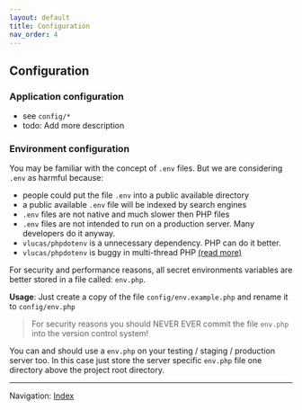 ```yaml
---
layout: default
title: Configuration
nav_order: 4
---
```


## Configuration

### Application configuration 

* see `config/*`
* todo: Add more description

### Environment configuration

You may be familiar with the concept of `.env` files. 
But we are considering `.env` as harmful because: 

* people could put the file `.env` into a public available directory
* a public available `.env` file will be indexed by search engines
* `.env` files are not native and much slower then PHP files
* `.env` files are not intended to run on a production server. Many developers do it anyway.
* `vlucas/phpdotenv` is a unnecessary dependency. PHP can do it better.
* `vlucas/phpdotenv` is buggy in multi-thread PHP [(read more)](https://github.com/craftcms/cms/issues/3631)

For security and performance reasons, all secret environments variables 
are better stored in a file called: `env.php`.

**Usage**: Just create a copy of the file `config/env.example.php` and rename it to
`config/env.php`
 
> For security reasons you should NEVER EVER commit the file `env.php` into the version control system!

You can and should use a `env.php` on your testing / staging / production server too.
In this case just store the server specific `env.php` file 
one directory above the project root directory.

<hr>

Navigation: [Index](readme.md)
